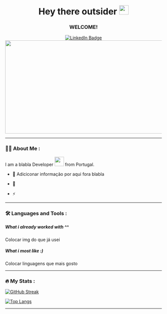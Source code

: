 
<div align="center" id="badges">

<h1>
  Hey there outsider
  <img src="https://media.giphy.com/media/hvRJCLFzcasrR4ia7z/giphy.gif" width="30px"/>
</h1>
<h3>WELCOME!</h3>
<a href="https://www.linkedin.com/in/gon-moreira/">
  <img src="https://img.shields.io/badge/LinkedIn-blue?style=for-the-badge&logo=linkedin&logoColor=white" alt="LinkedIn Badge"/>

<a/>

</div>


<div align="center">
  <img src="https://media.giphy.com/media/dWesBcTLavkZuG35MI/giphy.gif" width="600" height="300"/>
</div>

---

### :man_technologist: About Me :
I am a blabla Developer <img src="https://media.giphy.com/media/WUlplcMpOCEmTGBtBW/giphy.gif" width="30"> from Portugal.

- :telescope: Adiciconar informação por aqui fora blabla

- :seedling: 

- :zap: 

---

### :hammer_and_wrench: Languages and Tools :
##### What i already worked with ^^
Colocar img do que já usei


##### What i most like :)
Colocar linguagens que mais gosto

---

### :fire: My Stats :
[![GitHub Streak](https://github-readme-streak-stats.herokuapp.com?user=GoncaloJMM&theme=tokyonight)](https://git.io/streak-stats)

[![Top Langs](https://github-readme-stats.vercel.app/api/top-langs/?username=GoncaloJMM&layout=compact&theme=vision-friendly-dark)](https://github.com/anuraghazra/github-readme-stats)


---

<!--

- 🔭 I’m currently working on ...
- 🌱 I’m currently learning ...
- 🤔 I’m looking for help with ...
- 💬 Ask me about ...
- 📫 How to reach me: ...
- ⚡ Fun fact: ...
-->
